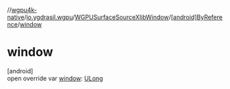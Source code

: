 //[wgpu4k-native](../../../../index.md)/[io.ygdrasil.wgpu](../../index.md)/[WGPUSurfaceSourceXlibWindow](../index.md)/[[android]ByReference](index.md)/[window](window.md)

# window

[android]\
open override var [window](window.md): [ULong](https://kotlinlang.org/api/core/kotlin-stdlib/kotlin/-u-long/index.html)